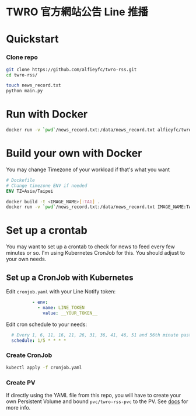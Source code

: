 # TWRO 官方網站公告 Line 推播

Quickstart
===

### Clone repo
```sh
git clone https://github.com/alfieyfc/twro-rss.git
cd twro-rss/
```
```sh
touch news_record.txt
python main.py
```

Run with Docker
===

```sh
docker run -v `pwd`/news_record.txt:/data/news_record.txt alfieyfc/twro-rss
```

Build your own with Docker
===

You may change Timezone of your workload if that's what you want
```dockerfile
# Dockefile
# Change timezone ENV if needed
ENV TZ=Asia/Taipei
```
```sh
docker build -t <IMAGE_NAME>[:TAG] .
docker run -v `pwd`/news_record.txt:/data/news_record.txt IMAGE_NAME:TAG
```

Set up a crontab
===
You may want to set up a crontab to check for news to feed every few minutes or so. I'm using Kubernetes CronJob for this. You should adjust to your own needs.

Set up a CronJob with Kubernetes
---

Edit `cronjob.yaml` with your Line Notify token:
```yaml
          - env:
            - name: LINE_TOKEN
              value: __YOUR_TOKEN__
```

Edit cron schedule to your needs:
```yaml
  # Every 1, 6, 11, 16, 21, 26, 31, 36, 41, 46, 51 and 56th minute past every hour
  schedule: 1/5 * * * * 
```

### Create CronJob
```sh
kubectl apply -f cronjob.yaml
```

### Create PV
If directly using the YAML file from this repo, you will have to create your own Persistent Volume and bound `pvc/twro-rss-pvc` to the PV. See [docs](https://kubernetes.io/docs/concepts/storage/persistent-volumes/) for more info.